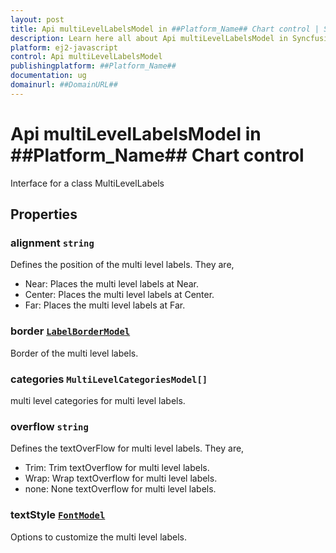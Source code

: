 ```yaml
---
layout: post
title: Api multiLevelLabelsModel in ##Platform_Name## Chart control | Syncfusion
description: Learn here all about Api multiLevelLabelsModel in Syncfusion ##Platform_Name## Chart control of Syncfusion Essential JS 2 and more.
platform: ej2-javascript
control: Api multiLevelLabelsModel 
publishingplatform: ##Platform_Name##
documentation: ug
domainurl: ##DomainURL##
---
```


# Api multiLevelLabelsModel in ##Platform_Name## Chart control

Interface for a class MultiLevelLabels

## Properties

### alignment `string`

Defines the position of the multi level labels. They are,
* Near: Places the multi level labels at Near.
* Center: Places the multi level labels at Center.
* Far: Places the multi level labels at Far.

### border [`LabelBorderModel`](./api-labelBorderModel.html)

Border of the multi level labels.

### categories `MultiLevelCategoriesModel[]`

multi level categories for multi level labels.

### overflow `string`

Defines the textOverFlow for multi level labels. They are,
* Trim: Trim textOverflow for multi level labels.
* Wrap: Wrap textOverflow for multi level labels.
* none: None textOverflow for multi level labels.

### textStyle [`FontModel`](./api-fontModel.html)

Options to customize the multi level labels.
